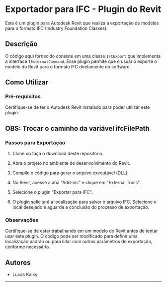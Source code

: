 # Exportador para IFC - Plugin do Revit

Este é um plugin para Autodesk Revit que realiza a exportação de modelos para o formato IFC (Industry Foundation Classes).

## Descrição

O código aqui fornecido consiste em uma classe `IFCExport` que implementa a interface `IExternalCommand`. Esse plugin permite que o usuário exporte o modelo do Revit para o formato IFC diretamente do software.

## Como Utilizar

### Pré-requisitos

Certifique-se de ter o Autodesk Revit instalado para poder utilizar este plugin.

## OBS: Trocar o caminho da variável ifcFilePath

### Passos para Exportação

1. Clone ou faça o download deste repositório.

2. Abra o projeto no ambiente de desenvolvimento do Revit.

3. Compile o código para gerar o arquivo executável (DLL).

4. No Revit, acesse a aba "Add-ins" e clique em "External Tools".

5. Selecione o plugin "Exportar para IFC".

6. O plugin solicitará a localização para salvar o arquivo IFC. Selecione o local desejado e aguarde a conclusão do processo de exportação.

### Observações

Certifique-se de estar trabalhando em um modelo do Revit antes de tentar usar este plugin. O código pode ser modificado para definir uma localização padrão ou para lidar com outros parâmetros de exportação, conforme necessário.

## Autores

- Lucas Kaiky

---
